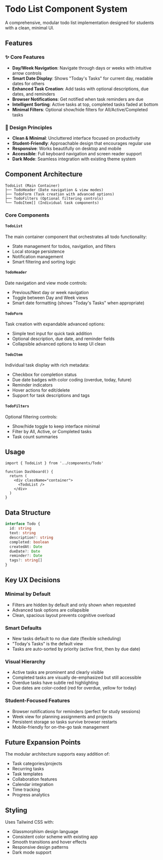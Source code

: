 # Todo List Component System

A comprehensive, modular todo list implementation designed for students with a clean, minimal UI.

## Features

### ✨ Core Features
- **Day/Week Navigation**: Navigate through days or weeks with intuitive arrow controls
- **Smart Date Display**: Shows "Today's Tasks" for current day, readable dates for others
- **Enhanced Task Creation**: Add tasks with optional descriptions, due dates, and reminders
- **Browser Notifications**: Get notified when task reminders are due
- **Intelligent Sorting**: Active tasks at top, completed tasks faded at bottom
- **Minimal Filters**: Optional show/hide filters for All/Active/Completed tasks

### 🎨 Design Principles
- **Clean & Minimal**: Uncluttered interface focused on productivity
- **Student-Friendly**: Approachable design that encourages regular use
- **Responsive**: Works beautifully on desktop and mobile
- **Accessible**: Full keyboard navigation and screen reader support
- **Dark Mode**: Seamless integration with existing theme system

## Component Architecture

```
TodoList (Main Container)
├── TodoHeader (Date navigation & view modes)
├── TodoForm (Task creation with advanced options)
├── TodoFilters (Optional filtering controls)
└── TodoItem[] (Individual task components)
```

### Core Components

#### `TodoList`
The main container component that orchestrates all todo functionality:
- State management for todos, navigation, and filters
- Local storage persistence
- Notification management
- Smart filtering and sorting logic

#### `TodoHeader`
Date navigation and view mode controls:
- Previous/Next day or week navigation
- Toggle between Day and Week views
- Smart date formatting (shows "Today's Tasks" when appropriate)

#### `TodoForm`
Task creation with expandable advanced options:
- Simple text input for quick task addition
- Optional description, due date, and reminder fields
- Collapsible advanced options to keep UI clean

#### `TodoItem`
Individual task display with rich metadata:
- Checkbox for completion status
- Due date badges with color coding (overdue, today, future)
- Reminder indicators
- Hover actions for edit/delete
- Support for task descriptions and tags

#### `TodoFilters`
Optional filtering controls:
- Show/hide toggle to keep interface minimal
- Filter by All, Active, or Completed tasks
- Task count summaries

## Usage

```tsx
import { TodoList } from '../components/Todo'

function Dashboard() {
  return (
    <div className="container">
      <TodoList />
    </div>
  )
}
```

## Data Structure

```typescript
interface Todo {
  id: string
  text: string
  description?: string
  completed: boolean
  createdAt: Date
  dueDate?: Date
  reminder?: Date
  tags?: string[]
}
```

## Key UX Decisions

### Minimal by Default
- Filters are hidden by default and only shown when requested
- Advanced task options are collapsible
- Clean, spacious layout prevents cognitive overload

### Smart Defaults
- New tasks default to no due date (flexible scheduling)
- "Today's Tasks" is the default view
- Tasks are auto-sorted by priority (active first, then by due date)

### Visual Hierarchy
- Active tasks are prominent and clearly visible
- Completed tasks are visually de-emphasized but still accessible
- Overdue tasks have subtle red highlighting
- Due dates are color-coded (red for overdue, yellow for today)

### Student-Focused Features
- Browser notifications for reminders (perfect for study sessions)
- Week view for planning assignments and projects
- Persistent storage so tasks survive browser restarts
- Mobile-friendly for on-the-go task management

## Future Expansion Points

The modular architecture supports easy addition of:
- Task categories/projects
- Recurring tasks
- Task templates
- Collaboration features
- Calendar integration
- Time tracking
- Progress analytics

## Styling

Uses Tailwind CSS with:
- Glassmorphism design language
- Consistent color scheme with existing app
- Smooth transitions and hover effects
- Responsive design patterns
- Dark mode support
